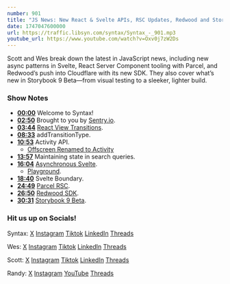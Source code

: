 ```yaml
---
number: 901
title: "JS News: New React & Svelte APIs, RSC Updates, Redwood and Storybook"
date: 1747047600000
url: https://traffic.libsyn.com/syntax/Syntax_-_901.mp3
youtube_url: https://www.youtube.com/watch?v=Oxv0j7zW2Ds
---
```

	
Scott and Wes break down the latest in JavaScript news, including new async patterns in Svelte, React Server Component tooling with Parcel, and Redwood’s push into Cloudflare with its new SDK. They also cover what’s new in Storybook 9 Beta—from visual testing to a sleeker, lighter build.

### Show Notes

* **[00:00](#t=00:00)** Welcome to Syntax!
* **[02:50](#t=02:50)** Brought to you by [Sentry.io](https://sentry.io/syntax).
* **[03:44](#t=03:44)** [React View Transitions](https://react.dev/blog/2025/04/23/react-labs-view-transitions-activity-and-more#activity).
* **[08:33](#t=08:33)** addTransitionType.
* **[10:53](#t=10:53)** Activity API.
  * [Offscreen Renamed to Activity](https://react.dev/blog/2024/02/15/react-labs-what-we-have-been-working-on-february-2024#offscreen-renamed-to-activity)
* **[13:57](#t=13:57)** Maintaining state in search queries.
* **[16:04](#t=16:04)** [Asynchronous Svelte](https://github.com/sveltejs/svelte/discussions/15845).
  * [Playground](https://svelte.dev/playground/e3b0c1aecc4442a293b8c501b7b4ac90?version=branch-async).
* **[18:40](#t=18:40)** Svelte Boundary.
* **[24:49](#t=24:49)** [Parcel RSC](https://parceljs.org/recipes/rsc/).
* **[26:50](#t=26:50)** [Redwood SDK](https://rwsdk.com/).
* **[30:31](#t=30:31)** [Storybook 9 Beta](https://storybook.js.org/blog/storybook-9-beta/).

### Hit us up on Socials!

Syntax: [X](https://twitter.com/syntaxfm) [Instagram](https://www.instagram.com/syntax_fm/) [Tiktok](https://www.tiktok.com/@syntaxfm) [LinkedIn](https://www.linkedin.com/company/96077407/admin/feed/posts/) [Threads](https://www.threads.net/@syntax_fm)

Wes: [X](https://twitter.com/wesbos) [Instagram](https://www.instagram.com/wesbos/) [Tiktok](https://www.tiktok.com/@wesbos) [LinkedIn](https://www.linkedin.com/in/wesbos/) [Threads](https://www.threads.net/@wesbos)

Scott: [X](https://twitter.com/stolinski) [Instagram](https://www.instagram.com/stolinski/) [Tiktok](https://www.tiktok.com/@stolinski) [LinkedIn](https://www.linkedin.com/in/stolinski/) [Threads](https://www.threads.net/@stolinski)

Randy: [X](https://twitter.com/randyrektor) [Instagram](https://www.instagram.com/randyrektor/) [YouTube](https://www.youtube.com/@randyrektor) [Threads](https://www.threads.net/@randyrektor)